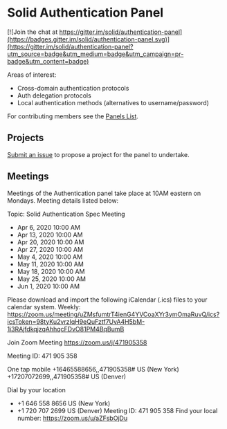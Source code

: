 # Solid Authentication Panel

[![Join the chat at https://gitter.im/solid/authentication-panel](https://badges.gitter.im/solid/authentication-panel.svg)](https://gitter.im/solid/authentication-panel?utm_source=badge&utm_medium=badge&utm_campaign=pr-badge&utm_content=badge)

Areas of interest:

* Cross-domain authentication protocols
* Auth delegation protocols
* Local authentication methods (alternatives to username/password)

For contributing members see the
[Panels List](https://github.com/solid/process/blob/master/panels.md#authentication-panel).

## Projects

[Submit an issue](https://github.com/solid/authentication-panel/issues/new)
to propose a project for the panel to undertake.

## Meetings

Meetings of the Authentication panel take place at 10AM eastern on Mondays. Meeting details listed below:

Topic: Solid Authentication Spec Meeting

* Apr 6, 2020 10:00 AM
* Apr 13, 2020 10:00 AM
* Apr 20, 2020 10:00 AM
* Apr 27, 2020 10:00 AM
* May 4, 2020 10:00 AM
* May 11, 2020 10:00 AM
* May 18, 2020 10:00 AM
* May 25, 2020 10:00 AM
* Jun 1, 2020 10:00 AM

Please download and import the following iCalendar (.ics) files to your calendar system.
Weekly: https://zoom.us/meeting/uZMsfumtrT4ienG4YVCoaXYr3ymOmaRuvQ/ics?icsToken=98tyKu2vrzIqH9eQuFztf7UvA4H5bM-1i3RAjfdkqjzqAhhqcFDvO81PM4BqBumB

Join Zoom Meeting
https://zoom.us/j/471905358

Meeting ID: 471 905 358

One tap mobile
+16465588656,,471905358# US (New York)
+17207072699,,471905358# US (Denver)

Dial by your location
* +1 646 558 8656 US (New York)
* +1 720 707 2699 US (Denver)
Meeting ID: 471 905 358
Find your local number: https://zoom.us/u/aZFsbOjDu
